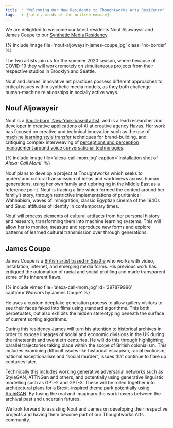 ```yaml
---
title  : "Welcoming Our New Residents to Thoughtworks Arts Residency"
tags   : [salaf, birds-of-the-british-empire]
---
```

We are delighted to welcome our latest residents Nouf Aljowaysir and James Coupe to our [Synthetic Media Residency](https://thoughtworksarts.io/open-call/2020-synthetic-media/).

{% include image file='nouf-aljowaysir-james-coupe.jpg'
   class='no-border' %}

The two artists join us for the summer 2020 season, where because of COVID-19 they will work remotely on simultaneous projects from their respective studios in Brooklyn and Seattle.

<!--excerpt-ends-->

Nouf and James’ innovative art practices possess different approaches to critical issues within synthetic media models, as they both challenge human-machine relationships in socially active ways.

## Nouf Aljowaysir
Nouf is a [Saudi-born, New York-based artist](http://www.noufaljowaysir.com/), and is a lead researcher and developer in creative applications of AI at creative agency Havas. Her work has focused on creative and technical innovation such as the use of [machine learning style transfer](http://www.noufaljowaysir.com/adp) techniques for brand-building, and critiquing complex interweaving of [perceptions and perception management around voice conversational technologies](http://www.noufaljowaysir.com/alexa-call-mom).

{% include image file='alexa-call-mom.jpg'
   caption='Installation shot of *Alexa: Call Mom!*' %}

Nouf plans to develop a project at Thoughtworks which seeks to understand cultural transmission of ideas and worldviews across human generations, using her own family and upbringing in the Middle East as a reference point. Nouf is tracing a line which formed the context around her family’s story, through restrictive implementations of puritanical Wahhabism, waves of immigration, classic Egyptian cinema of the 1940s and Saudi attitudes of identity in contemporary times.

Nouf will process elements of cultural artifacts from her personal history and research, transforming them into machine learning systems. This will allow her to monitor, measure and reproduce new forms and explore patterns of learned cultural transmission over through generations.

## James Coupe
James Coupe is a [British artist based in Seattle](http://jamescoupe.com/) who works with video, installation, internet, and emerging media forms. His previous work has critiqued the automation of racial and social profiling and made transparent some of its inherent flaws.

{% include vimeo file='alexa-call-mom.jpg' id='397879996'
   caption='*Warriors* by James Coupe' %}

He uses a custom deepfake generation process to allow gallery visitors to see their faces faked into films using standard algorithms. This both perpetuates, but also exhibits the hidden stereotyping beneath the surface of current sorting algorithms.

During this residency James will turn his attention to historical archives in order to expose lineages of social and economic divisions in the UK during the nineteenth and twentieth centuries. He will do this through highlighting parallel trajectories taking place within the scope of British colonialism. This includes examining difficult issues like historical escapism, racial exoticism, national exceptionalism and “social murder”, issues that continue to flare up centuries later.

Technically this includes working  generative adversarial networks such as StyleGAN, ATTNGan and others, and potentially using generative linguistic modelling such as GPT-2 and GPT-3. These will be rolled together into architectural plans for a Brexit-inspired theme park potentially using [ArchiGAN](https://devblogs.nvidia.com/archigan-generative-stack-apartment-building-design/). By fusing the real and imaginary the work hovers between the archival past and uncertain futures.

We look forward to assisting Nouf and James on developing their respective projects and having them become part of our Thoughtworks Arts community.